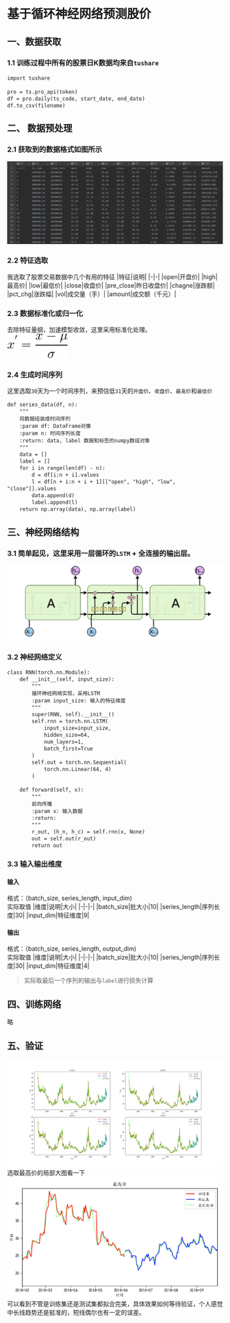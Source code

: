# 基于循环神经网络预测股价

## 一、数据获取
### 1.1 训练过程中所有的股票日K数据均来自`tushare`
```$xslt
import tushare

pro = ts.pro_api(token)
df = pro.daily(ts_code, start_date, end_date)
df.to_csv(filename)
```
## 二、 数据预处理
### 2.1 获取到的数据格式如图所示
![csv](image/csv.png)

### 2.2 特征选取
我选取了股票交易数据中几个有用的特征
|特征|说明|
|-|-|
|open|开盘价|
|high|最高价|
|low|最低价|
|close|收盘价|
|pre_close|昨日收盘价|
|chagne|涨跌额|
|pct_chg|涨跌幅|
|vol|成交量（手）|
|amount|成交额（千元）|

### 2.3 数据标准化或归一化
去除特征量纲，加速模型收敛，这里采用标准化处理。  
![standard](image/standard.png)

### 2.4 生成时间序列
这里选取`30`天为一个时间序列，来预估低`31`天的`开盘价`、`收盘价`、`最高价`和`最低价`
```
def series_data(df, n):
    """
    将数据组装成时间序列
    :param df: DataFrame对像
    :param n: 时间序列长度
    :return: data, label 数据和标签的numpy数组对象
    """
    data = []
    label = []
    for i in range(len(df) - n):
        d = df[i:n + i].values
        l = df[n + i:n + i + 1][["open", "high", "low", "close"]].values
        data.append(d)
        label.append(l)
    return np.array(data), np.array(label)
```


## 三、神经网络结构
### 3.1 简单起见，这里采用一层循环的`LSTM` + 全连接的输出层。
![LSTM](image/lstm.png)

### 3.2 神经网络定义
```
class RNN(torch.nn.Module):
    def __init__(self, input_size):
        """
        循环神经网络实现，采用LSTM
        :param input_size: 输入的特征维度
        """
        super(RNN, self).__init__()
        self.rnn = torch.nn.LSTM(
            input_size=input_size,
            hidden_size=64,
            num_layers=1,
            batch_first=True
        )
        self.out = torch.nn.Sequential(
            torch.nn.Linear(64, 4)
        )

    def forward(self, x):
        """
        前向传播
        :param x: 输入数据
        :return:
        """
        r_out, (h_n, h_c) = self.rnn(x, None)
        out = self.out(r_out)
        return out
```
### 3.3 输入输出维度
#### 输入
格式：（batch_size, series_length, input_dim)  
实际取值
|维度|说明|大小|
|-|-|-|
|batch_size|批大小|10|
|series_length|序列长度|30|
|input_dim|特征维度|9|
#### 输出
格式：（batch_size, series_length, output_dim)  
实际取值
|维度|说明|大小|
|-|-|-|
|batch_size|批大小|10|
|series_length|序列长度|30|
|input_dim|特征维度|4|

>实际取最后一个序列的输出与`label`进行损失计算

## 四、训练网络
略

## 五、验证
![predict](image/predict.png)
选取最高价的局部大图看一下
![high](image/detail.png)
可以看到不管是训练集还是测试集都拟合完美，具体效果如何等待验证，个人感觉中长线趋势还是挺准的，短线偶尔也有一定的误差。